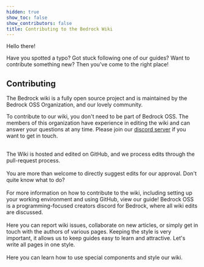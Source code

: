 ```yaml
---
hidden: true
show_toc: false
show_contributors: false
title: Contributing to the Bedrock Wiki
---
```


Hello there! 

Have you spotted a typo? Got stuck following one of our guides? Want to contribute something new? Then you've come to the right place!


## Contributing

The Bedrock wiki is a fully open source project and is maintained by the Bedrock OSS Organization, and our lovely community.

To contribute to our wiki, you don't need to be part of Bedrock OSS. The members of this organization have experience in editing the wiki and can answer your questions at any time. Please join our [discord server](https://discord.gg/XjV87YN) if you want to get in touch.

<br>

<div class="max-w-screen-md xl:max-w-screen-lg">
	<div class="m-0 p-0 pb-4 w-full">
		<div
			class="
				grid grid-cols-1
				lg:grid-cols-2
				xl:grid-cols-3
				gap-5
				m-0
				p-0
			"
		>
			<CardLink
				title="GitHub"
				imgsrcLight="assets/images/misc/github.png"
				link="https://github.com/Bedrock-OSS/bedrock-wiki"
			>
			The Wiki is hosted and edited on GitHub, and we process edits through the pull-request process.<br><br>You are more than welcome to directly suggest edits for our approval.
			</CardLink>
			<CardLink
				title="Learn How"
				imgsrcLight="assets/images/misc/compass.png"
				link="/contribute-how-to"
			>
				Don't quite know what to do?<br><br>For more information on how to contribute to the wiki, including setting up your working environment and using GitHub, view our guide!
			</CardLink>
			<CardLink
				title="Contact Us"
				imgsrcLight="assets/images/discord/oss.png"
				link="https://discord.gg/XjV87YN"
			>
				Bedrock OSS is a programming-focused creators discord for Bedrock, where all wiki edits are discussed. <br /><br />Here you can report wiki issues, collaborate on new articles, or simply get in touch with the authors of various pages.
			</CardLink>
			<CardLink
				title="Page Editing"
				imgsrcLight="favicon.ico"
				link="/contribute-style"
			>
				Keeping the style is very important, it allows us to keep guides easy to learn and attractive. Let's write all pages in one style. <br /><br />Here you can learn how to use special components and style our wiki.
			</CardLink>
		</div>
	</div>
</div>